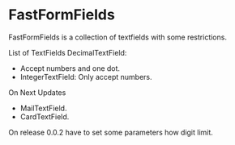 FastFormFields
==============

FastFormFields is a collection of textfields with some restrictions.

List of TextFields DecimalTextField:

 - Accept numbers and one dot.
 - IntegerTextField: Only accept numbers.

On Next Updates

 - MailTextField.
 - CardTextField.

On release 0.0.2 have to set some parameters how digit limit.

